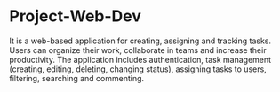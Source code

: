 # Project-Web-Dev
It is a web-based application for creating, assigning and tracking tasks. Users can organize their work, collaborate in teams and increase their productivity. The application includes authentication, task management (creating, editing, deleting, changing status), assigning tasks to users, filtering, searching and commenting.
